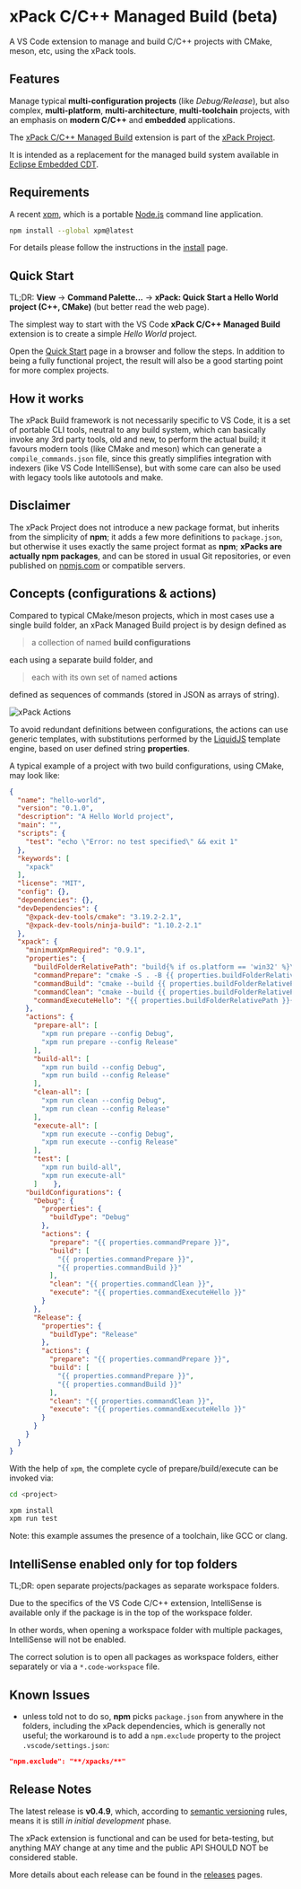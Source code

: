 # xPack C/C++ Managed Build (beta)

A VS Code extension to manage and build C/C++ projects with CMake, meson, etc, using the xPack tools.

## Features

Manage typical **multi-configuration projects** (like _Debug/Release_), but
also complex, **multi-platform**, **multi-architecture**, **multi-toolchain**
projects, with an emphasis on **modern C/C++** and **embedded** applications.

The [xPack C/C++ Managed Build](https://marketplace.visualstudio.com/items?itemName=ilg-vscode.xpack)
extension is part of the [xPack Project](https://github.com/xpack).

It is intended as a replacement for the managed build system available
in [Eclipse Embedded CDT](https://projects.eclipse.org/projects/iot.embed-cdt/).

## Requirements

A recent [xpm](https://xpack.github.io/xpm/),
which is a portable [Node.js](https://nodejs.org/) command line application.

```sh
npm install --global xpm@latest
```

For details please follow the instructions in the
[install](https://xpack.github.io/install/) page.

## Quick Start

TL;DR: **View** → **Command Palette...** →
**xPack: Quick Start a Hello World project (C++, CMake)**
(but better read the web page).

The simplest way to start with the VS Code **xPack C/C++ Managed Build**
extension is to create a simple _Hello World_ project.

Open the
[Quick Start](https://xpack.github.io/vscode/quick-start/)
page in a browser and follow the steps. In addition to being
a fully functional project, the result will also be a good
starting point for more complex projects.

## How it works

The xPack Build framework is not necessarily specific to VS Code,
it is a set of portable CLI tools,
neutral to any build system,
which can basically
invoke any 3rd party tools, old and new, to perform the actual build;
it favours modern tools
(like CMake and meson) which can
generate a `compile_commands.json` file, since this
greatly simplifies integration with indexers (like VS Code IntelliSense),
but with some care can also be used with legacy tools
like autotools and make.

## Disclaimer

The xPack Project does not introduce a new package format, but
inherits from the simplicity of **npm**; it adds a few more definitions
to `package.json`, but otherwise it uses exactly the same project
format as **npm**; **xPacks are actually npm packages**, and can be
stored in usual Git repositories, or even published on
[npmjs.com](https://www.npmjs.com/search?q=xpack)
or compatible servers.

## Concepts (configurations & actions)

Compared to typical CMake/meson projects, which in most cases use a
single build folder, an xPack Managed Build project is
by design defined as

> a collection of named **build configurations**

each using a separate build folder, and

> each with its own set of named **actions**

defined as sequences of commands (stored in JSON as
arrays of string).

![xPack Actions](assets/docs-images/xpack-actions.png)

To avoid redundant definitions between configurations,
the actions can use generic templates, with substitutions performed by the
[LiquidJS](https://liquidjs.com) template engine, based on
user defined string **properties**.

A typical example of a project with two build configurations,
using CMake, may look like:

```json
{
  "name": "hello-world",
  "version": "0.1.0",
  "description": "A Hello World project",
  "main": "",
  "scripts": {
    "test": "echo \"Error: no test specified\" && exit 1"
  },
  "keywords": [
    "xpack"
  ],
  "license": "MIT",
  "config": {},
  "dependencies": {},
  "devDependencies": {
    "@xpack-dev-tools/cmake": "3.19.2-2.1",
    "@xpack-dev-tools/ninja-build": "1.10.2-2.1"
  },
  "xpack": {
    "minimumXpmRequired": "0.9.1",
    "properties": {
      "buildFolderRelativePath": "build{% if os.platform == 'win32' %}\\{% else %}/{% endif %}{{ configuration.name | downcase }}",
      "commandPrepare": "cmake -S . -B {{ properties.buildFolderRelativePath }} -G Ninja -D CMAKE_BUILD_TYPE={{ properties.buildType }} -D CMAKE_EXPORT_COMPILE_COMMANDS=ON",
      "commandBuild": "cmake --build {{ properties.buildFolderRelativePath }}",
      "commandClean": "cmake --build {{ properties.buildFolderRelativePath }} --target clean",
      "commandExecuteHello": "{{ properties.buildFolderRelativePath }}{% if os.platform == 'win32' %}\\{% else %}/{% endif %}hello-world"
    },
    "actions": {
      "prepare-all": [
        "xpm run prepare --config Debug",
        "xpm run prepare --config Release"
      ],
      "build-all": [
        "xpm run build --config Debug",
        "xpm run build --config Release"
      ],
      "clean-all": [
        "xpm run clean --config Debug",
        "xpm run clean --config Release"
      ],
      "execute-all": [
        "xpm run execute --config Debug",
        "xpm run execute --config Release"
      ],
      "test": [
        "xpm run build-all",
        "xpm run execute-all"
      ]    },
    "buildConfigurations": {
      "Debug": {
        "properties": {
          "buildType": "Debug"
        },
        "actions": {
          "prepare": "{{ properties.commandPrepare }}",
          "build": [
            "{{ properties.commandPrepare }}",
            "{{ properties.commandBuild }}"
          ],
          "clean": "{{ properties.commandClean }}",
          "execute": "{{ properties.commandExecuteHello }}"
        }
      },
      "Release": {
        "properties": {
          "buildType": "Release"
        },
        "actions": {
          "prepare": "{{ properties.commandPrepare }}",
          "build": [
            "{{ properties.commandPrepare }}",
            "{{ properties.commandBuild }}"
          ],
          "clean": "{{ properties.commandClean }}",
          "execute": "{{ properties.commandExecuteHello }}"
        }
      }
    }
  }
}
```

With the help of `xpm`, the complete cycle of prepare/build/execute
can be invoked via:

```bash
cd <project>

xpm install
xpm run test
```

Note: this example assumes the presence of a toolchain, like GCC or clang.

## IntelliSense enabled only for top folders

TL;DR: open separate projects/packages as separate workspace folders.

Due to the specifics of the VS Code C/C++ extension, IntelliSense is
available only if the package is in the top of the workspace folder.

In other words, when opening a workspace folder with multiple packages,
IntelliSense will not be enabled.

The correct solution is to open all packages as workspace folders, either
separately or via a `*.code-workspace` file.

## Known Issues

- unless told not to do so, **npm** picks `package.json` from anywhere in
  the folders, including the xPack dependencies, which is generally
  not useful; the workaround is to add a `npm.exclude` property to the
  project `.vscode/settings.json`:

```json
"npm.exclude": "**/xpacks/**"
```

## Release Notes

The latest release is **v0.4.9**, which,
according to [semantic versioning](https://semver.org) rules,
means it is still _in initial development_ phase.

The xPack extension is functional and can be used for beta-testing,
but anything MAY
change at any time and the public API SHOULD NOT be considered stable.

More details about each release can be found in the
[releases](https://xpack.github.io/vscode/releases/) pages.
